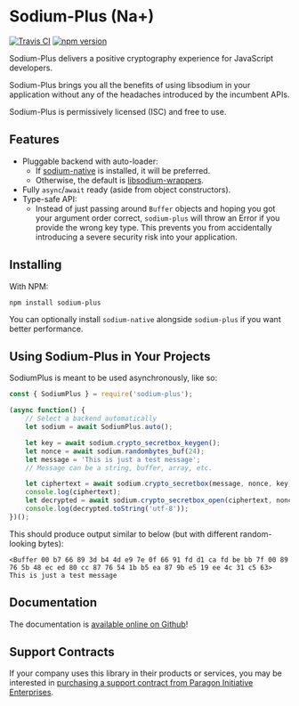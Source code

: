 # Sodium-Plus (Na+)

[![Travis CI](https://travis-ci.org/paragonie/sodium-plus.svg?branch=master)](https://travis-ci.org/paragonie/sodium-plus)
[![npm version](https://img.shields.io/npm/v/sodium-plus.svg)](https://npm.im/sodium-plus)

Sodium-Plus delivers a positive cryptography experience for JavaScript developers.

Sodium-Plus brings you all the benefits of using libsodium in your application
without any of the headaches introduced by the incumbent APIs.

Sodium-Plus is permissively licensed (ISC) and free to use.

## Features

* Pluggable backend with auto-loader:
   * If [sodium-native](https://github.com/sodium-friends/sodium-native)
      is installed, it will be preferred.
   * Otherwise, the default is [libsodium-wrappers](https://github.com/jedisct1/libsodium.js).
* Fully `async`/`await` ready (aside from object constructors).
* Type-safe API:
  * Instead of just passing around `Buffer` objects and hoping you got your
    argument order correct, `sodium-plus` will throw an Error if you provide
    the wrong key type. This prevents you from accidentally introducing a severe
    security risk into your application.

## Installing

With NPM:

```terminal
npm install sodium-plus
```

You can optionally install `sodium-native` alongside `sodium-plus` if you
want better performance.

## Using Sodium-Plus in Your Projects

SodiumPlus is meant to be used asynchronously, like so:

```javascript
const { SodiumPlus } = require('sodium-plus');

(async function() {
    // Select a backend automatically
    let sodium = await SodiumPlus.auto();

    let key = await sodium.crypto_secretbox_keygen();
    let nonce = await sodium.randombytes_buf(24);
    let message = 'This is just a test message';
    // Message can be a string, buffer, array, etc.

    let ciphertext = await sodium.crypto_secretbox(message, nonce, key);
    console.log(ciphertext);
    let decrypted = await sodium.crypto_secretbox_open(ciphertext, nonce, key);
    console.log(decrypted.toString('utf-8'));
})();
```

This should produce output similar to below (but with different random-looking bytes):

``` 
<Buffer 00 b7 66 89 3d b4 4d e9 7e 0f 66 91 fd d1 ca fd be bb 7f 00 89 76 5b 48 ec ed 80 cc 87 76 54 1b b5 ea 87 9b e5 19 ee 4c 31 c5 63>
This is just a test message
```

## Documentation

The documentation is [available online on Github](https://github.com/paragonie/sodium-plus/tree/master/docs)!

## Support Contracts

If your company uses this library in their products or services, you may be
interested in [purchasing a support contract from Paragon Initiative Enterprises](https://paragonie.com/enterprise).
